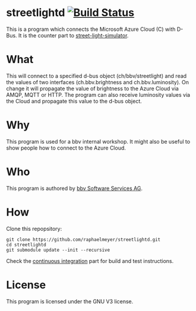 # streetlightd [![Build Status](https://travis-ci.org/raphaelmeyer/streetlightd.svg?branch=master)](https://travis-ci.org/bbvch/raphaelmeyer)

This is a program which connects the Microsoft Azure Cloud (C) with D-Bus.
It is the counter part to [street-light-simulator](https://github.com/raphaelmeyer/street-light-simulator).

# What

This will connect to a specified d-bus object (ch/bbv/streetlight) and read the values of two interfaces (ch.bbv.brightness and ch.bbv.luminosity).
On change it will propagate the value of brightness to the Azure Cloud via AMQP, MQTT or HTTP.
The program can also receive luminosity values via the Cloud and propagate this value to the d-bus object.

# Why

This program is used for a bbv internal workshop.
It might also be useful to show people how to connect to the Azure Cloud.

# Who

This program is authored by [bbv Software Services AG](https://www.bbv.ch).

# How

Clone this repopsitory:

    git clone https://github.com/raphaelmeyer/streetlightd.git
    cd streetlightd
    git submodule update --init --recursive

Check the [continuous integration](ci/) part for build and test instructions.

# License

This program is licensed under the GNU V3 license.
